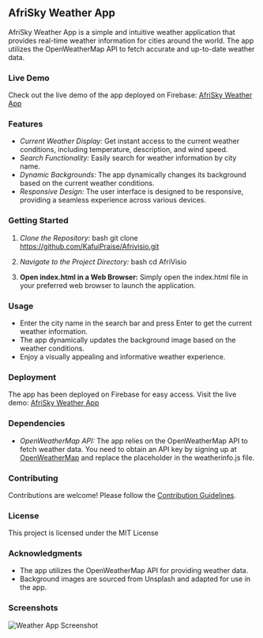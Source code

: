 ## AfriSky Weather App

AfriSky Weather App is a simple and intuitive weather application that provides real-time weather information for cities around the world. The app utilizes the OpenWeatherMap API to fetch accurate and up-to-date weather data.

### Live Demo

Check out the live demo of the app deployed on Firebase: [AfriSky Weather App](https://skyweather002.web.app)

### Features

- *Current Weather Display:* Get instant access to the current weather conditions, including temperature, description, and wind speed.
- *Search Functionality:* Easily search for weather information by city name.
- *Dynamic Backgrounds:* The app dynamically changes its background based on the current weather conditions.
- *Responsive Design:* The user interface is designed to be responsive, providing a seamless experience across various devices.

### Getting Started

1. *Clone the Repository:*
   bash
   git clone https://github.com/KafuiPraise/Afrivisio.git
   

2. *Navigate to the Project Directory:*
   bash
   cd AfriVisio
   

3. **Open index.html in a Web Browser:**
   Simply open the index.html file in your preferred web browser to launch the application.

### Usage

- Enter the city name in the search bar and press Enter to get the current weather information.
- The app dynamically updates the background image based on the weather conditions.
- Enjoy a visually appealing and informative weather experience.

### Deployment

The app has been deployed on Firebase for easy access. Visit the live demo: [AfriSky Weather App](https://skyweather002.web.app)

### Dependencies

- *OpenWeatherMap API:* The app relies on the OpenWeatherMap API to fetch weather data. You need to obtain an API key by signing up at [OpenWeatherMap](https://openweathermap.org/) and replace the placeholder in the weatherinfo.js file.

### Contributing

Contributions are welcome! Please follow the [Contribution Guidelines](CONTRIBUTING.md).

### License

This project is licensed under the MIT License

### Acknowledgments

- The app utilizes the OpenWeatherMap API for providing weather data.
- Background images are sourced from Unsplash and adapted for use in the app.

### Screenshots

![Weather App Screenshot](/screenshots/weather-app-screenshot.png)
